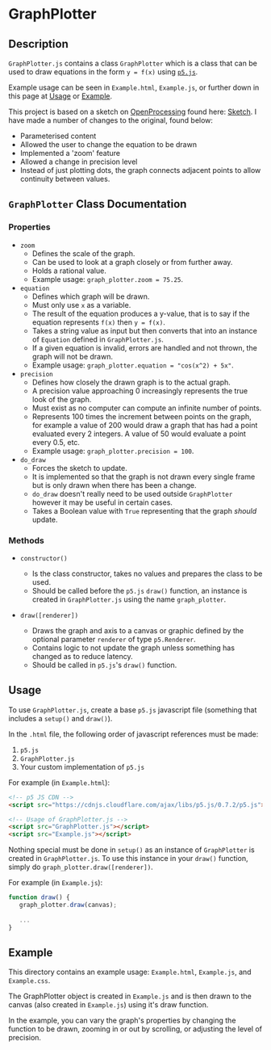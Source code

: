 # GraphPlotter
## Description
`GraphPlotter.js` contains a class `GraphPlotter` which is a class that can be used to draw equations in the form `y = f(x)` using [`p5.js`](https://p5js.org/).

Example usage can be seen in `Example.html`, `Example.js`, or further down in this page at [Usage](#Usage) or [Example](#Example).

This project is based on a sketch on [OpenProcessing](https://www.openprocessing.org) found here: [Sketch](https://www.openprocessing.org/sketch/308997). I have made a number of changes to the original, found below:

* Parameterised content
* Allowed the user to change the equation to be drawn
* Implemented a 'zoom' feature
* Allowed a change in precision level
* Instead of just plotting dots, the graph connects adjacent points to allow continuity between values.

## `GraphPlotter` Class Documentation
### Properties
* `zoom`
	* Defines the scale of the graph.
	* Can be used to look at a graph closely or from further away.
	* Holds a rational value.
	* Example usage: `graph_plotter.zoom = 75.25`.
* `equation`
	* Defines which graph will be drawn.
	* Must only use `x` as a variable.
	* The result of the equation produces a y-value, that is to say if the equation represents `f(x)` then `y = f(x)`.
	* Takes a string value as input but then converts that into an instance of `Equation` defined in `GraphPlotter.js`.
	* If a given equation is invalid, errors are handled and not thrown, the graph will not be drawn.
	* Example usage: `graph_plotter.equation = "cos(x^2) + 5x"`.
* `precision`
	* Defines how closely the drawn graph is to the actual graph.
	* A precision value approaching 0 increasingly represents the true look of the graph.
	* Must exist as no computer can compute an infinite number of points.
	* Represents 100 times the increment between points on the graph, for example a value of 200 would draw a graph that has had a point evaluated every 2 integers. A value of 50 would evaluate a point every 0.5, etc.
	* Example usage: `graph_plotter.precision = 100`.
* `do_draw`
	* Forces the sketch to update.
	* It is implemented so that the graph is not drawn every single frame but is only drawn when there has been a change.
	* `do_draw` doesn't really need to be used outside `GraphPlotter` however it may be useful in certain cases.
	* Takes a Boolean value with `True` representing that the graph *should* update.

### Methods
* `constructor()`
	* Is the class constructor, takes no values and prepares the class to be used.
	* Should be called before the `p5.js` `draw()` function, an instance is created in `GraphPlotter.js` using the name `graph_plotter`.

* `draw([renderer])`
	* Draws the graph and axis to a canvas or graphic defined by the optional parameter `renderer` of type `p5.Renderer`.
	* Contains logic to not update the graph unless something has changed as to reduce latency.
	* Should be called in `p5.js`'s `draw()` function.

## Usage
To use `GraphPlotter.js`, create a base `p5.js` javascript file (something that includes a `setup()` and `draw()`).

In the `.html` file, the following order of javascript references must be made:

1. `p5.js`
2. `GraphPlotter.js`
3. Your custom implementation of `p5.js`

For example (in `Example.html`):

```html
<!-- p5 JS CDN -->
<script src="https://cdnjs.cloudflare.com/ajax/libs/p5.js/0.7.2/p5.js"></script>

<!-- Usage of GraphPlotter.js -->
<script src="GraphPlotter.js"></script>
<script src="Example.js"></script>
```

 Nothing special must be done in `setup()` as an instance of `GraphPlotter` is created in `GraphPlotter.js`. To use this instance in your `draw()` function, simply do `graph_plotter.draw([renderer])`.
 
 For example (in `Example.js`):
 
 ```javascript
 function draw() {
    graph_plotter.draw(canvas);
    
    ...
 }
 ```

## Example
This directory contains an example usage: `Example.html`, `Example.js`, and `Example.css`. 

The GraphPlotter object is created in `Example.js` and is then drawn to the canvas (also created in `Example.js`) using it's draw function.

In the example, you can vary the graph's properties by changing the function to be drawn, zooming in or out by scrolling, or adjusting the level of precision.


